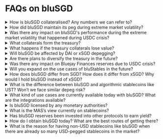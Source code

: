 # FAQs on bluSGD

<details>

<summary>How is bluSGD collateralised? Any numbers we can refer to?</summary>

Each $bluSGD is backed by $DAI and $XSGD in the treasury.

You may refer to the amount of assets held in the treasury against the outstanding bluSGD supply.

As it stands on 16 Mar 2023, the protocol has the following assets against 732k of bluSGD as liabilities:

* 443,195 DAI tokens (305k via LP tokens)
* 180,110 xSGD tokens
* 497,707 bluSGD tokens (411k via LP tokens)

This effectively means that for each bluSGD in circulation, the protocol holds:

* 0.769 xSGD
* 1.89 DAI

At the market price, the collateral ratio of bluSGD token is 3.32x

</details>

<details>

<summary>How did bluSGD maintain its peg during extreme market volatility?</summary>

[The Price Stabilizer](https://docs.bluejay.finance/blustables-core-concepts/price-stabilizer) keeps bluSGD priced correctly despite the volatility of DAI token.

In addition, the team has performed defensive maneuvers to defend the price from secondary effects.

A full report on the event is available [here](https://medium.com/bluejay-finance/community-update-impact-of-usdc-svb-events-on-bluejay-233ebf49138f).

</details>

<details>

<summary>Was there any impact on bluSGD's performance during the extreme market volatility that happened during USDC crisis?</summary>

Despite high volatility in the market, bluSGD retained an excellent correlation with SGD throughout the period.

A full report on the event is available [here](https://medium.com/bluejay-finance/community-update-impact-of-usdc-svb-events-on-bluejay-233ebf49138f).

</details>

<details>

<summary>What collaterals form the treasury?</summary>

The treasury is currently comprised of DAI, xSGD, and Liquidity Pool tokens. Note, that we do not count Bluejay Finance issued tokens as part of the treasury for collateral purposes. \
Core concept of collateralization is available [here](https://docs.bluejay.finance/blustables-core-concepts/collateralization).

</details>

<details>

<summary>What happens if the treasury collaterals lose value?</summary>

Collaterals included in the treasury are selected based on their security and stability.

To guard against fluctuations in value, even large fluctuations, bluStables are overcollateralized to ensure they remain fully backed.

We also select different assets, such as DAI and xSGD to back bluSGD, to avoid correlations. This means that either assets can vary significantly in value and bluSGD holders can still be protected from their volatility.

</details>

<details>

<summary>Will bluSGD be affected by DAI or xSGD depegging?</summary>

As the protocol maintains excess collaterals in uncorrelated assets, the protocol will still be able to operate even if the value of collateral changes in a short period of time.

However, the protocol can run into the risk of being insolvent in the short term when value of assets fall below certain levels. \
The team remains committed to avoid such events by monitoring the market condition and executing our contingency plans in scenarios of extreme volatility.

</details>

<details>

<summary>Are there plans to diversify the treasury in the future?</summary>

We are committed to maintaining high quality assets in the treasury to back bluStables.

It is possible for through the DAO to discuss and execute on the addition of other collaterals in the future.

</details>

<details>

<summary>Was there any impact on Bluejay Finances reserves due to USDC crisis?</summary>

There was a negligible impact on the treasury as the team act to provide additional liquidity during the volatile period.

The details of the impact can be found [here](https://medium.com/bluejay-finance/community-update-impact-of-usdc-svb-events-on-bluejay-233ebf49138f).

</details>

<details>

<summary>Will you expand on the use cases of bluStables in the future?</summary>

We are starting to build out use cases for our bluStables. Bluejay Earn is the first iteration of that ecosystem. It allows holders of bluSGD to earn yield on their bluSGD by investing in fixed-income products.

The protocol is exploring sustainable means for users of bluStables to benefit from. Such request could be discussed and executed from the DAO.

</details>

<details>

<summary>How does bluSGD differ from SGD? How does it differ from xSGD? Why would I hold bluSGD instead of xSGD?</summary>

**bluSGD** is a digital token that is pegged to the Singapore dollar (SGD) on a 1:1 basis. It is an ERC-20 token that runs on the Ethereum blockchain, which means that it can be used in the same way as any other ERC-20 token.

**xSGD** is another stablecoin offered by Xfers Pte Ltd that is pegged to the Singapore Dollar and has facilities for fiat redemption.

While both tokens attempt to track SGD, there are differences such as:

* xSGD can be redeemed and minted directly via on/off ramps provided by the issuer while bluSGD does not have similar facilities
* bluSGD is a decentralized stablecoin that can be more resilient to the regulatory changes (ie banking crisis)
* The tracking error for both coins are different. You may read a case study of the difference in performance in both coins during the USDC crisis [here](https://medium.com/bluejay-finance/community-update-impact-of-usdc-svb-events-on-bluejay-233ebf49138f) .
* bluSGD exists in the same ecosystem as Earn and pools using bluStables enjoy a fee waiver. See the core concepts about fees [here](https://docs.bluejay.finance/bluejay-earn-core-concepts/fees).

</details>

<details>

<summary>What is the difference between bluSGD and algorithmic stablecoins like UST? Won’t we face similar depeg risk?</summary>

Unlike UST/Terra, we are a fully collateralized stablecoin, so we are not subject to the same down-spiral risk of Terra.

</details>

<details>

<summary>What kind of use cases are currently available today with bluSGD? What are the integrations available?</summary>

bluSGD users gets exclusive and fee-less access to investment opportunities offered in the Bluejay Earn marketplace.

In addition, holders can diversify exposure from existing USD assets held on chain or use it to transfer larger amount of value around.

</details>

<details>

<summary>Is bluSGD licensed by any monetary authorities?</summary>

bluSGD is not licensed by any monetary authorities as we are a fully decentralized stablecoin and do not operate any on/off ramp facilities in any jurisdiction.

</details>

<details>

<summary>What is the MAS’s view currently on stablecoins?</summary>

Here’s the suggested read about the framework on stablecoins by MAS. [https://www.moodysanalytics.com/regulatory-news/dec-12-22-mas-consults-on-framework-for-stablecoin-related-activities](https://www.moodysanalytics.com/regulatory-news/dec-12-22-mas-consults-on-framework-for-stablecoin-related-activities)

</details>

<details>

<summary>Has bluSGD reserves been invested into other protocols to earn yield?</summary>

Each $bluSGD is backed by the treasury that is currently comprised of DAI, xSGD, and Liquidity Pool tokens.

We do not reinvest assets to other protocol so that our stablecoins are backed by low-risk assets and that we can maintain the highest level of liquidity for our users.

The protocol maintains that we do not risk customer assets for short term gains, you may read about the risk of doing so [here](https://cointelegraph.com/news/euler-attack-causes-locked-tokens-losses-in-11-defi-protocols-including-balancer).

</details>

<details>

<summary>How do I obtain bluSGD today? What are the best routes of getting there?</summary>

There are two ways to swap to bluSGD: through Uniswap or the PSM module. \
The most effective route depends on the prevailing market conditions as well as the type of assets you have.\
\
As a rule of thumb, we suggest:

**If you have access to Singapore bank accounts**, we recommend you to on-ramp with xSGD and swap the asset using our xSGD ←→ bluSGD swap.

**If you already have xSGD**, we recommend you swap the asset using our xSGD ←→ bluSGD swap.

**If you already have digital assets like ETH, USDC, USDT or DAI**, we recommend you swap the assets using Uniswap. For much larger trade, you may consider using limit order exchange like CowSwap or 1Inch.

Check here for more detailed [user-guide](https://docs.bluejay.finance/user-guides/buying-and-selling-blusgd).

</details>

<details>

<summary>What is the reason for having non-USD stablecoins like bluSGD when there are already so many USD-pegged stablecoins in the market?</summary>

Real world business transacts in many currencies other than USD. Having digital representation of the different currencies allow businesses and individuals to trade in currencies they are familiar in.

One example is that a business in Philippines who is sending invoice and receiving payment in PHP will not want to send payments in USD or borrow funds in USD due to extra foreign exchange exposure. The existence of digital PHP will allow such business to have simpler business operations and can create opportunities for foreign exchange (FX) and FX derivative markets on-chain.

</details>

